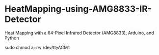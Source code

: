 # HeatMapping-using-AMG8833-IR-Detector
Heat Mapping with a 64-Pixel Infrared Detector (AMG8833), Arduino, and Python


sudo chmod a+rw /dev/ttyACM1

